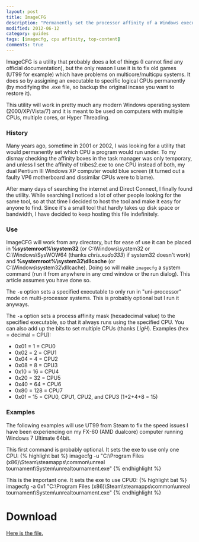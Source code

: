 ```yaml
---
layout: post
title: ImageCFG
description: "Permanently set the processor affinity of a Windows executable."
modified: 2012-06-12
category: guides
tags: [imagecfg, cpu affinity, top-content]
comments: true
---
```


ImageCFG is a utility that probably does a lot of things (I cannot find any official documentation), but the only
reason I use it is to fix old games (UT99 for example) which have problems on multicore/multicpu systems. It does so by
assigning an executable to specific logical CPUs permanently (by modifying the .exe file, so backup the original incase
you want to restore it).

This utility will work in pretty much any modern Windows operating system (2000/XP/Vista/7) and it is meant to be used
on computers with multiple CPUs, multiple cores, or Hyper Threading.

### History

Many years ago, sometime in 2001 or 2002, I was looking for a utility that would permanently set which CPU a program
would run under. To my dismay checking the affinity boxes in the task manager was only temporary, and unless I set the
affinity of tribes2.exe to one CPU instead of both, my dual Pentium III Windows XP computer would blue screen (it
turned out a faulty VP6 motherboard and dissimilar CPUs were to blame).

After many days of searching the internet and Direct Connect, I finally found the utility. While searching I noticed a
lot of other people looking for the same tool, so at that time I decided to host the tool and make it easy for anyone
to find. Since it's a small tool that hardly takes up disk space or bandwidth, I have decided to keep hosting this file
indefinitely.

### Use

ImageCFG will work from any directory, but for ease of use it can be placed in **%systemroot%\system32** (or
C:\Windows\system32 or C:\Windows\SysWOW64 (thanks <cite>chris.xudo333</cite>) if system32 doesn't work) and
**%systemroot%\system32\dllcache** (or C:\Windows\system32\dllcache). Doing so will make `imagecfg` a system command
(run it from anywhere in any cmd window or the run dialog). This article assumes you have done so.

The `-u` option sets a specified executable to only run in "uni-processor" mode on multi-processor systems. This is
probably optional but I run it anyways.

The `-a` option sets a process affinity mask (hexadecimal value) to the specified executable, so that it always runs
using the specified CPU. You can also add up the bits to set multiple CPUs (thanks <cite>LigH</cite>). Examples (hex =
decimal = CPU):

* 0x01 = 1 = CPU0
* 0x02 = 2 = CPU1
* 0x04 = 4 = CPU2
* 0x08 = 8 = CPU3
* 0x10 = 16 = CPU4
* 0x20 = 32 = CPU5
* 0x40 = 64 = CPU6
* 0x80 = 128 = CPU7
* 0x0f = 15 = CPU0, CPU1, CPU2, and CPU3 (1+2+4+8 = 15)

### Examples

The following examples will use UT99 from Steam to fix the speed issues I have been experiencing on my FX-60 (AMD
dualcore) computer running Windows 7 Ultimate 64bit.

This first command is probably optional. It sets the exe to use only one CPU:
{% highlight bat %}
imagecfg -u "C:\Program Files (x86)\Steam\steamapps\common\unreal tournament\System\unrealtournament.exe"
{% endhighlight %}

This is the important one. It sets the exe to use CPU0:
{% highlight bat %}
imagecfg -a 0x1 "C:\Program Files (x86)\Steam\steamapps\common\unreal tournament\System\unrealtournament.exe"
{% endhighlight %}

# Download

<div markdown="0"><a href="{{ site.url }}/binaries/Imagecfg.zip" class="btn">Here is the file.</a></div>

